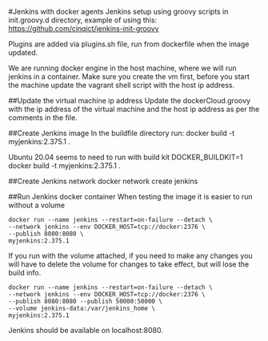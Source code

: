#Jenkins with docker agents
Jenkins setup using groovy scripts in init.groovy.d directory, example of using this: 
https://github.com/cinqict/jenkins-init-groovy

Plugins are added via plugins.sh file, run from dockerfile when the image updated.

We are running docker engine in the host machine, where we will run jenkins in a container.
Make sure you create the vm first, before you start the machine update the vagrant shell script with the host ip address.

##Update the virtual machine ip address
Update the dockerCloud.groovy with the ip address of the virtual machine and the host ip address as per the comments in the file.


##Create Jenkins image
In the buildfile directory run:
docker build -t myjenkins:2.375.1 .

Ubuntu 20.04 seems to need to run with build kit
DOCKER_BUILDKIT=1 docker build -t myjenkins:2.375.1 .

##Create Jenkins network
docker network create jenkins

##Run Jenkins docker container
When testing the image it is easier to run without a volume

```shell
docker run --name jenkins --restart=on-failure --detach \
--network jenkins --env DOCKER_HOST=tcp://docker:2376 \
--publish 8080:8080 \
myjenkins:2.375.1
```

If you run with the volume attached, if you need to make any changes you will have to delete the volume for changes to 
take effect, but will lose the build info.
```shell
docker run --name jenkins --restart=on-failure --detach \
--network jenkins --env DOCKER_HOST=tcp://docker:2376 \
--publish 8080:8080 --publish 50000:50000 \
--volume jenkins-data:/var/jenkins_home \
myjenkins:2.375.1
```
Jenkins should be available on localhost:8080.


